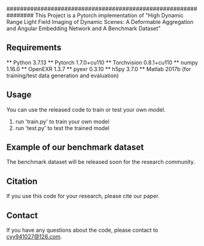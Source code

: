################################################################
This Project is a Pytorch implementation of "High Dynamic Range Light Field Imaging of Dynamic Scenes: A Deformable Aggregation and Angular Embedding Network and A Benchmark Dataset"

## Requirements
** Python  3.7.13
** Pytorch  1.7.0+cu110
** Torchvision  0.8.1+cu110
** numpy  1.16.0 
** OpenEXR  1.3.7
** pyexr  0.3.10
** h5py  3.7.0
** Matlab  2017b (for training/test data generation and evaluation)


## Usage
You can use the released code to train or test your own model.

1. run 'train.py' to train your own model
2. run 'test.py' to test the trained model

## Example of our benchmark dataset

The benchmark dataset will be released soon for the research community.

## Citation
If you use this code for your research, please cite our paper.


## Contact
If you have any questions about the code, please contact to cyy941027@126.com.